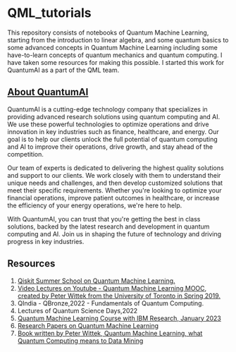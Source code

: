 # QML_tutorials
This repository consists of notebooks of Quantum Machine Learning, starting from the introduction to linear algebra, and some quantum basics to some advanced concepts in Quantum Machine Learning including some have-to-learn concepts of quantum mechanics and quantum computing.
I have taken some resources for making this possible. I started this work for QuantumAI as a part of the QML team.
## [About QuantumAI](https://www.linkedin.com/company/quantumopenai/)
QuantumAI is a cutting-edge technology company that specializes in providing advanced research solutions using quantum computing and AI. We use these powerful technologies to optimize operations and drive innovation in key industries such as finance, healthcare, and energy. Our goal is to help our clients unlock the full potential of quantum computing and AI to improve their operations, drive growth, and stay ahead of the competition.

Our team of experts is dedicated to delivering the highest quality solutions and support to our clients. We work closely with them to understand their unique needs and challenges, and then develop customized solutions that meet their specific requirements. Whether you're looking to optimize your financial operations, improve patient outcomes in healthcare, or increase the efficiency of your energy operations, we're here to help.

With QuantumAI, you can trust that you're getting the best in class solutions, backed by the latest research and development in quantum computing and AI. Join us in shaping the future of technology and driving progress in key industries.
## Resources
1. [ Qiskit Summer School on Quantum Machine Learning. ](https://qiskit.org/learn/summer-school/quantum-computing-and-quantum-learning-2021/)
2. [ Video Lectures on Youtube - Quantum Machine Learning MOOC, created by Peter Wittek from the University of Toronto in Spring 2019. ](https://www.youtube.com/playlist?list=PLmRxgFnCIhaMgvot-Xuym_hn69lmzIokg) 
3. QIndia - QBronze,2022 - Fundamentals of Quantum Computing.
4. Lectures of Quantum Science Days,2022 
5. [Quantum Machine Learning Course with IBM Research, January 2023](https://open.hpi.de/courses/qc-machineLearning2023)
6. [Research Papers on Quantum Machine Learning](https://paperswithcode.com/task/quantum-machine-learning)
7. [Book written by Peter Wittek, Quantum Machine Learning, what Quantum Computing means to Data Mining](https://www.amazon.in/Quantum-Machine-Learning-Computing-Mining/dp/0128100400)

  
